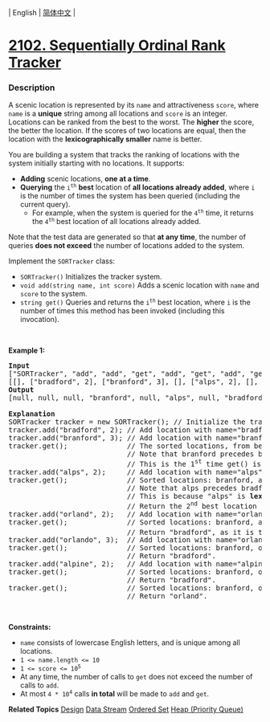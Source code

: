 | English | [简体中文](README.md) |

# [2102. Sequentially Ordinal Rank Tracker](https://leetcode-cn.com/problems/sequentially-ordinal-rank-tracker)
 ### Description
<p>A scenic location is represented by its <code>name</code> and attractiveness <code>score</code>, where <code>name</code> is a <strong>unique</strong> string among all locations and <code>score</code> is an integer. Locations can be ranked from the best to the worst. The <strong>higher</strong> the score, the better the location. If the scores of two locations are equal, then the location with the <strong>lexicographically smaller</strong> name is better.</p>

<p>You are building a system that tracks the ranking of locations with the system initially starting with no locations. It supports:</p>

<ul>
	<li><strong>Adding</strong> scenic locations, <strong>one at a time</strong>.</li>
	<li><strong>Querying</strong> the <code>i<sup>th</sup></code> <strong>best</strong> location of <strong>all locations already added</strong>, where <code>i</code> is the number of times the system has been queried (including the current query).
	<ul>
		<li>For example, when the system is queried for the <code>4<sup>th</sup></code> time, it returns the <code>4<sup>th</sup></code> best location of all locations already added.</li>
	</ul>
	</li>
</ul>

<p>Note that the test data are generated so that <strong>at any time</strong>, the number of queries <strong>does not exceed</strong> the number of locations added to the system.</p>

<p>Implement the <code>SORTracker</code> class:</p>

<ul>
	<li><code>SORTracker()</code> Initializes the tracker system.</li>
	<li><code>void add(string name, int score)</code> Adds a scenic location with <code>name</code> and <code>score</code> to the system.</li>
	<li><code>string get()</code> Queries and returns the <code>i<sup>th</sup></code> best location, where <code>i</code> is the number of times this method has been invoked (including this invocation).</li>
</ul>

<p>&nbsp;</p>
<p><strong>Example 1:</strong></p>

<pre>
<strong>Input</strong>
[&quot;SORTracker&quot;, &quot;add&quot;, &quot;add&quot;, &quot;get&quot;, &quot;add&quot;, &quot;get&quot;, &quot;add&quot;, &quot;get&quot;, &quot;add&quot;, &quot;get&quot;, &quot;add&quot;, &quot;get&quot;, &quot;get&quot;]
[[], [&quot;bradford&quot;, 2], [&quot;branford&quot;, 3], [], [&quot;alps&quot;, 2], [], [&quot;orland&quot;, 2], [], [&quot;orlando&quot;, 3], [], [&quot;alpine&quot;, 2], [], []]
<strong>Output</strong>
[null, null, null, &quot;branford&quot;, null, &quot;alps&quot;, null, &quot;bradford&quot;, null, &quot;bradford&quot;, null, &quot;bradford&quot;, &quot;orland&quot;]

<strong>Explanation</strong>
SORTracker tracker = new SORTracker(); // Initialize the tracker system.
tracker.add(&quot;bradford&quot;, 2); // Add location with name=&quot;bradford&quot; and score=2 to the system.
tracker.add(&quot;branford&quot;, 3); // Add location with name=&quot;branford&quot; and score=3 to the system.
tracker.get();              // The sorted locations, from best to worst, are: branford, bradford.
                            // Note that branford precedes bradford due to its <strong>higher score</strong> (3 &gt; 2).
                            // This is the 1<sup>st</sup> time get() is called, so return the best location: &quot;branford&quot;.
tracker.add(&quot;alps&quot;, 2);     // Add location with name=&quot;alps&quot; and score=2 to the system.
tracker.get();              // Sorted locations: branford, alps, bradford.
                            // Note that alps precedes bradford even though they have the same score (2).
                            // This is because &quot;alps&quot; is <strong>lexicographically smaller</strong> than &quot;bradford&quot;.
                            // Return the 2<sup>nd</sup> best location &quot;alps&quot;, as it is the 2<sup>nd</sup> time get() is called.
tracker.add(&quot;orland&quot;, 2);   // Add location with name=&quot;orland&quot; and score=2 to the system.
tracker.get();              // Sorted locations: branford, alps, bradford, orland.
                            // Return &quot;bradford&quot;, as it is the 3<sup>rd</sup> time get() is called.
tracker.add(&quot;orlando&quot;, 3);  // Add location with name=&quot;orlando&quot; and score=3 to the system.
tracker.get();              // Sorted locations: branford, orlando, alps, bradford, orland.
                            // Return &quot;bradford&quot;.
tracker.add(&quot;alpine&quot;, 2);   // Add location with name=&quot;alpine&quot; and score=2 to the system.
tracker.get();              // Sorted locations: branford, orlando, alpine, alps, bradford, orland.
                            // Return &quot;bradford&quot;.
tracker.get();              // Sorted locations: branford, orlando, alpine, alps, bradford, orland.
                            // Return &quot;orland&quot;.
</pre>

<p>&nbsp;</p>
<p><strong>Constraints:</strong></p>

<ul>
	<li><code>name</code> consists of lowercase English letters, and is unique among all locations.</li>
	<li><code>1 &lt;= name.length &lt;= 10</code></li>
	<li><code>1 &lt;= score &lt;= 10<sup>5</sup></code></li>
	<li>At any time, the number of calls to <code>get</code> does not exceed the number of calls to <code>add</code>.</li>
	<li>At most <code>4 * 10<sup>4</sup></code> calls <strong>in total</strong> will be made to <code>add</code> and <code>get</code>.</li>
</ul>

**Related Topics**  [Design](https://leetcode-cn.com/tag/design) [Data Stream](https://leetcode-cn.com/tag/data-stream) [Ordered Set](https://leetcode-cn.com/tag/ordered-set) [Heap (Priority Queue)](https://leetcode-cn.com/tag/heap-priority-queue) 